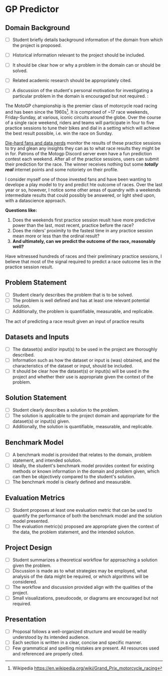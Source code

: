 # GP Predictor

## Domain Background

* [ ] Student briefly details background information of the domain from which the project is proposed.
* [ ] Historical information relevant to the project should be included.
* [ ] It should be clear how or why a problem in the domain can or should be solved.
* [ ] Related academic research should be appropriately cited.
* [ ] A discussion of the student's personal motivation for investigating a particular problem in the domain is encouraged but not required. :


The MotoGP championship is the premier class of motorcycle road racing and has been since the 1960s[^1]. It is comprised of ~17 race weekends, Friday-Sunday, at various, iconic circuits around the globe. Over the course of a single race weekend, riders and teams will participate in four to five practice sessions to tune their bikes and dial in a setting which will achieve the best result possible, i.e. win the race on Sunday.

[Die-hard fans and data nerds](http://reddit.com/r/motogp) monitor the results of these practice sessions to try and glean any insights they can as to what race results they might be in for. Patrons of the Motogp Discord server even have a fun prediction contest each weekend. After all of the practice sessions, users can submit their prediction for the race. The winner receives nothing but some ***totally real*** internet points and some notoriety on their profile.

I consider myself one of those invested fans and have been wanting to develope a play model to try and predict hte outcome of races. Over the last year or so, however, I notice some other areas of quandry with a weekends intermediate results that could possibly be answered, or light shed upon, with a datascience approach.

**Questions like:**
1. Does the weekends first practice session reuslt have more predictive power than the last, most recent, practice before the race?
2. Does the riders' proximity to the fastest time in any practice session mean more or less than the ordinal result?
3. **And ultimately, can we predict the outcome of the race, reasonably well?**

Have witnessed hundreds of races and their preliminary practice sessions, I believe that most of the signal required to predict a race outcome lies in the practice session result. 

## Problem Statement

* [ ] Student clearly describes the problem that is to be solved.
* [ ] The problem is well defined and has at least one relevant potential solution.
* [ ] Additionally, the problem is quantifiable, measurable, and replicable.
  
The act of predicting a race result given an input of practice results

## Datasets and Inputs

* [ ] The dataset(s) and/or input(s) to be used in the project are thoroughly described.
* [ ] Information such as how the dataset or input is (was) obtained, and the characteristics of the dataset or input, should be included.
* [ ] It should be clear how the dataset(s) or input(s) will be used in the project and whether their use is appropriate given the context of the problem.

## Solution Statement

* [ ] Student clearly describes a solution to the problem.
* [ ] The solution is applicable to the project domain and appropriate for the dataset(s) or input(s) given.
* [ ] Additionally, the solution is quantifiable, measurable, and replicable.

## Benchmark Model

* [ ] A benchmark model is provided that relates to the domain, problem statement, and intended solution.
* [ ] Ideally, the student's benchmark model provides context for existing methods or known information in the domain and problem given, which can then be objectively compared to the student's solution.
* [ ] The benchmark model is clearly defined and measurable.

## Evaluation Metrics

* [ ] Student proposes at least one evaluation metric that can be used to quantify the performance of both the benchmark model and the solution model presented.
* [ ] The evaluation metric(s) proposed are appropriate given the context of the data, the problem statement, and the intended solution.

## Project Design

* [ ] Student summarizes a theoretical workflow for approaching a solution given the problem.
* [ ] Discussion is made as to what strategies may be employed, what analysis of the data might be required, or which algorithms will be considered.
* [ ] The workflow and discussion provided align with the qualities of the project.
* [ ] Small visualizations, pseudocode, or diagrams are encouraged but not required.

## Presentation

* [ ] Proposal follows a well-organized structure and would be readily understood by its intended audience.
* [ ] Each section is written in a clear, concise and specific manner.
* [ ] Few grammatical and spelling mistakes are present. All resources used and referenced are properly cited.

[^1]: Wikipedia https://en.wikipedia.org/wiki/Grand_Prix_motorcycle_racing